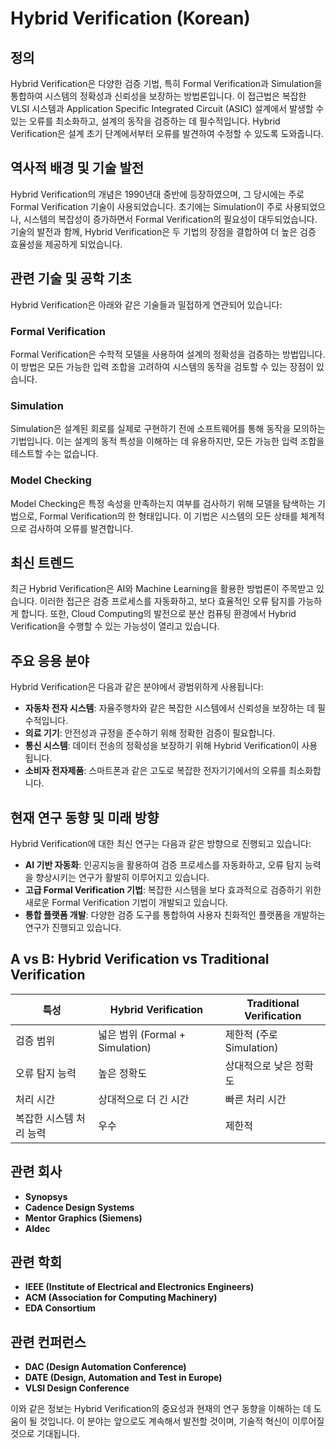 # Hybrid Verification (Korean)

## 정의
Hybrid Verification은 다양한 검증 기법, 특히 Formal Verification과 Simulation을 통합하여 시스템의 정확성과 신뢰성을 보장하는 방법론입니다. 이 접근법은 복잡한 VLSI 시스템과 Application Specific Integrated Circuit (ASIC) 설계에서 발생할 수 있는 오류를 최소화하고, 설계의 동작을 검증하는 데 필수적입니다. Hybrid Verification은 설계 초기 단계에서부터 오류를 발견하여 수정할 수 있도록 도와줍니다.

## 역사적 배경 및 기술 발전
Hybrid Verification의 개념은 1990년대 중반에 등장하였으며, 그 당시에는 주로 Formal Verification 기술이 사용되었습니다. 초기에는 Simulation이 주로 사용되었으나, 시스템의 복잡성이 증가하면서 Formal Verification의 필요성이 대두되었습니다. 기술의 발전과 함께, Hybrid Verification은 두 기법의 장점을 결합하여 더 높은 검증 효율성을 제공하게 되었습니다.

## 관련 기술 및 공학 기초
Hybrid Verification은 아래와 같은 기술들과 밀접하게 연관되어 있습니다:

### Formal Verification
Formal Verification은 수학적 모델을 사용하여 설계의 정확성을 검증하는 방법입니다. 이 방법은 모든 가능한 입력 조합을 고려하여 시스템의 동작을 검토할 수 있는 장점이 있습니다.

### Simulation
Simulation은 설계된 회로를 실제로 구현하기 전에 소프트웨어를 통해 동작을 모의하는 기법입니다. 이는 설계의 동적 특성을 이해하는 데 유용하지만, 모든 가능한 입력 조합을 테스트할 수는 없습니다.

### Model Checking
Model Checking은 특정 속성을 만족하는지 여부를 검사하기 위해 모델을 탐색하는 기법으로, Formal Verification의 한 형태입니다. 이 기법은 시스템의 모든 상태를 체계적으로 검사하여 오류를 발견합니다.

## 최신 트렌드
최근 Hybrid Verification은 AI와 Machine Learning을 활용한 방법론이 주목받고 있습니다. 이러한 접근은 검증 프로세스를 자동화하고, 보다 효율적인 오류 탐지를 가능하게 합니다. 또한, Cloud Computing의 발전으로 분산 컴퓨팅 환경에서 Hybrid Verification을 수행할 수 있는 가능성이 열리고 있습니다.

## 주요 응용 분야
Hybrid Verification은 다음과 같은 분야에서 광범위하게 사용됩니다:

- **자동차 전자 시스템**: 자율주행차와 같은 복잡한 시스템에서 신뢰성을 보장하는 데 필수적입니다.
- **의료 기기**: 안전성과 규정을 준수하기 위해 정확한 검증이 필요합니다.
- **통신 시스템**: 데이터 전송의 정확성을 보장하기 위해 Hybrid Verification이 사용됩니다.
- **소비자 전자제품**: 스마트폰과 같은 고도로 복잡한 전자기기에서의 오류를 최소화합니다.

## 현재 연구 동향 및 미래 방향
Hybrid Verification에 대한 최신 연구는 다음과 같은 방향으로 진행되고 있습니다:

- **AI 기반 자동화**: 인공지능을 활용하여 검증 프로세스를 자동화하고, 오류 탐지 능력을 향상시키는 연구가 활발히 이루어지고 있습니다.
- **고급 Formal Verification 기법**: 복잡한 시스템을 보다 효과적으로 검증하기 위한 새로운 Formal Verification 기법이 개발되고 있습니다.
- **통합 플랫폼 개발**: 다양한 검증 도구를 통합하여 사용자 친화적인 플랫폼을 개발하는 연구가 진행되고 있습니다.

## A vs B: Hybrid Verification vs Traditional Verification
| 특성                        | Hybrid Verification                   | Traditional Verification      |
|---------------------------|-------------------------------------|------------------------------|
| 검증 범위                   | 넓은 범위 (Formal + Simulation)      | 제한적 (주로 Simulation)     |
| 오류 탐지 능력              | 높은 정확도                           | 상대적으로 낮은 정확도      |
| 처리 시간                   | 상대적으로 더 긴 시간                 | 빠른 처리 시간               |
| 복잡한 시스템 처리 능력     | 우수                                 | 제한적                       |

## 관련 회사
- **Synopsys**
- **Cadence Design Systems**
- **Mentor Graphics (Siemens)**
- **Aldec**

## 관련 학회
- **IEEE (Institute of Electrical and Electronics Engineers)**
- **ACM (Association for Computing Machinery)**
- **EDA Consortium**

## 관련 컨퍼런스
- **DAC (Design Automation Conference)**
- **DATE (Design, Automation and Test in Europe)**
- **VLSI Design Conference**

이와 같은 정보는 Hybrid Verification의 중요성과 현재의 연구 동향을 이해하는 데 도움이 될 것입니다. 이 분야는 앞으로도 계속해서 발전할 것이며, 기술적 혁신이 이루어질 것으로 기대됩니다.